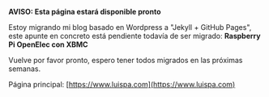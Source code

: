 ---
---

**AVISO: Esta página estará disponible pronto**

Estoy migrando mi blog basado en Wordpress a "Jekyll + GitHub Pages", este apunte en concreto está pendiente todavía de ser migrado: **Raspberry Pi OpenElec con XBMC**

Vuelve por favor pronto, espero tener todos migrados en las próximas semanas. 

Página principal: [https://www.luispa.com](https://www.luispa.com) 


